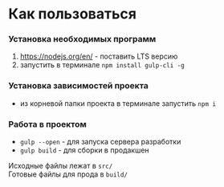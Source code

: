 # Как пользоваться

### Установка необходимых программ
1. https://nodejs.org/en/ - поставить LTS версию
2. запустить в терминале `npm install gulp-cli -g`

### Установка зависимостей проекта
* из корневой папки проекта в терминале запустить `npm i`

### Работа в проектом 
* `gulp --open` - для запуска сервера разработки 
* `gulp build` - для сборки в продакшен

Исходные файлы лежат в `src/`    
Готовые файлы для прода в `build/`